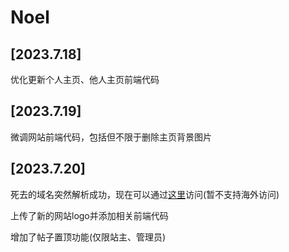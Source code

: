 # Noel

## [2023.7.18]
优化更新个人主页、他人主页前端代码
## [2023.7.19]
微调网站前端代码，包括但不限于删除主页背景图片
## [2023.7.20]
死去的域名突然解析成功，现在可以通过[这里](http://www.aenstaraxnoel.fun/)访问(暂不支持海外访问)

上传了新的网站logo并添加相关前端代码

增加了帖子置顶功能(仅限站主、管理员)
